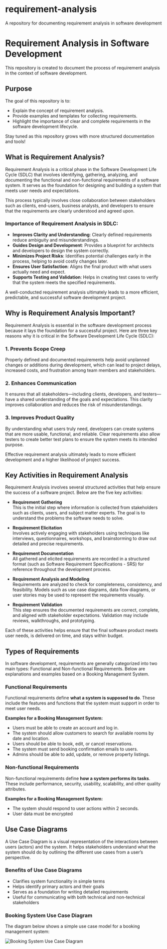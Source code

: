# requirement-analysis
 A repository for documenting requirement analysis in software development
# Requirement Analysis in Software Development

This repository is created to document the process of requirement analysis in the context of software development.

## Purpose

The goal of this repository is to:

- Explain the concept of requirement analysis.
- Provide examples and templates for collecting requirements.
- Highlight the importance of clear and complete requirements in the software development lifecycle.

Stay tuned as this repository grows with more structured documentation and tools!

## What is Requirement Analysis?

Requirement Analysis is a critical phase in the Software Development Life Cycle (SDLC) that involves identifying, gathering, analyzing, and documenting the functional and non-functional requirements of a software system. It serves as the foundation for designing and building a system that meets user needs and expectations.

This process typically involves close collaboration between stakeholders such as clients, end-users, business analysts, and developers to ensure that the requirements are clearly understood and agreed upon.

### Importance of Requirement Analysis in SDLC:

- **Improves Clarity and Understanding**: Clearly defined requirements reduce ambiguity and misunderstandings.
- **Guides Design and Development**: Provides a blueprint for architects and developers to design the system correctly.
- **Minimizes Project Risks**: Identifies potential challenges early in the process, helping to avoid costly changes later.
- **Ensures User Satisfaction**: Aligns the final product with what users actually need and expect.
- **Supports Testing and Validation**: Helps in creating test cases to verify that the system meets the specified requirements.

A well-conducted requirement analysis ultimately leads to a more efficient, predictable, and successful software development project.

## Why is Requirement Analysis Important?

Requirement Analysis is essential in the software development process because it lays the foundation for a successful project. Here are three key reasons why it is critical in the Software Development Life Cycle (SDLC):

### 1. Prevents Scope Creep
Properly defined and documented requirements help avoid unplanned changes or additions during development, which can lead to project delays, increased costs, and frustration among team members and stakeholders.

### 2. Enhances Communication
It ensures that all stakeholders—including clients, developers, and testers—have a shared understanding of the goals and expectations. This clarity improves collaboration and reduces the risk of misunderstandings.

### 3. Improves Product Quality
By understanding what users truly need, developers can create systems that are more usable, functional, and reliable. Clear requirements also allow testers to create better test plans to ensure the system meets its intended purpose.

Effective requirement analysis ultimately leads to more efficient development and a higher likelihood of project success.

## Key Activities in Requirement Analysis

Requirement Analysis involves several structured activities that help ensure the success of a software project. Below are the five key activities:

- **Requirement Gathering**  
  This is the initial step where information is collected from stakeholders such as clients, users, and subject matter experts. The goal is to understand the problems the software needs to solve.

- **Requirement Elicitation**  
  Involves actively engaging with stakeholders using techniques like interviews, questionnaires, workshops, and brainstorming to draw out detailed and precise requirements.

- **Requirement Documentation**  
  All gathered and elicited requirements are recorded in a structured format (such as Software Requirement Specifications - SRS) for reference throughout the development process.

- **Requirement Analysis and Modeling**  
  Requirements are analyzed to check for completeness, consistency, and feasibility. Models such as use case diagrams, data flow diagrams, or user stories may be used to represent the requirements visually.

- **Requirement Validation**  
  This step ensures the documented requirements are correct, complete, and aligned with stakeholder expectations. Validation may include reviews, walkthroughs, and prototyping.

Each of these activities helps ensure that the final software product meets user needs, is delivered on time, and stays within budget.

## Types of Requirements

In software development, requirements are generally categorized into two main types: Functional and Non-functional Requirements. Below are explanations and examples based on a Booking Management System.

### Functional Requirements

Functional requirements define **what a system is supposed to do**. These include the features and functions that the system must support in order to meet user needs.

**Examples for a Booking Management System:**
- Users must be able to create an account and log in.
- The system should allow customers to search for available rooms by date and location.
- Users should be able to book, edit, or cancel reservations.
- The system must send booking confirmation emails to users.
- Admins should be able to add, update, or remove property listings.

### Non-functional Requirements

Non-functional requirements define **how a system performs its tasks**. These include performance, security, usability, scalability, and other quality attributes.

**Examples for a Booking Management System:**
- The system should respond to user actions within 2 seconds.
- User data must be encrypted

## Use Case Diagrams

A Use Case Diagram is a visual representation of the interactions between users (actors) and the system. It helps stakeholders understand what the system should do by outlining the different use cases from a user’s perspective.

### Benefits of Use Case Diagrams

- Clarifies system functionality in simple terms
- Helps identify primary actors and their goals
- Serves as a foundation for writing detailed requirements
- Useful for communicating with both technical and non-technical stakeholders

### Booking System Use Case Diagram

The diagram below shows a simple use case model for a booking management system:

![Booking System Use Case Diagram](./alx-booking-uc.png)

